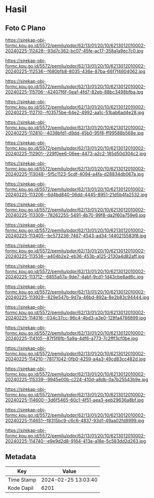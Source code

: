 # Hasil

## Foto C Plano

https://sirekap-obj-formc.kpu.go.id/5572/pemilu/pdpr/62/13/01/20/10/6213012010002-20240225-112428--93d7c362-bc07-45fe-ac17-358a1a9ec7c0.jpg

https://sirekap-obj-formc.kpu.go.id/5572/pemilu/pdpr/62/13/01/20/10/6213012010002-20240225-112536--f680bfb8-8035-436e-87ba-66f7f4604062.jpg

https://sirekap-obj-formc.kpu.go.id/5572/pemilu/pdpr/62/13/01/20/10/6213012010002-20240225-115706--42407f6f-0eaf-4fd7-82eb-88bc3498bfba.jpg

https://sirekap-obj-formc.kpu.go.id/5572/pemilu/pdpr/62/13/01/20/10/6213012010002-20240225-112710--f03575be-64e2-4992-aa1c-51bab6ad4e28.jpg

https://sirekap-obj-formc.kpu.go.id/5572/pemilu/pdpr/62/13/01/20/10/6213012010002-20240225-112810--4038bfd1-d9dd-45b0-95f8-ff99588b568e.jpg

https://sirekap-obj-formc.kpu.go.id/5572/pemilu/pdpr/62/13/01/20/10/6213012010002-20240225-112901--229f0ee6-06ee-4473-a2c2-185d50d304c2.jpg

https://sirekap-obj-formc.kpu.go.id/5572/pemilu/pdpr/62/13/01/20/10/6213012010002-20240225-113048--5f5c1123-5cdf-4094-a4fa-d28834db067a.jpg

https://sirekap-obj-formc.kpu.go.id/5572/pemilu/pdpr/62/13/01/20/10/6213012010002-20240225-113206--6d4bd840-06dd-4445-8951-21d5b4fa2532.jpg

https://sirekap-obj-formc.kpu.go.id/5572/pemilu/pdpr/62/13/01/20/10/6213012010002-20240225-113309--78262255-5491-4b70-99f8-da2f60a759e6.jpg

https://sirekap-obj-formc.kpu.go.id/5572/pemilu/pdpr/62/13/01/20/10/6213012010002-20240225-113405--bc573236-7467-4543-ad34-1440215583f8.jpg

https://sirekap-obj-formc.kpu.go.id/5572/pemilu/pdpr/62/13/01/20/10/6213012010002-20240225-113536--a404b2e2-eb36-453b-a125-2130a4d82aff.jpg

https://sirekap-obj-formc.kpu.go.id/5572/pemilu/pdpr/62/13/01/20/10/6213012010002-20240225-113712--6855a57a-9de7-4abf-9cd1-1d43cbe6ad6c.jpg

https://sirekap-obj-formc.kpu.go.id/5572/pemilu/pdpr/62/13/01/20/10/6213012010002-20240225-113929--829e547b-9d7a-46bd-892a-8e2b83c94444.jpg

https://sirekap-obj-formc.kpu.go.id/5572/pemilu/pdpr/62/13/01/20/10/6213012010002-20240225-114016--034c37cc-96c4-4bd3-a3e0-128fa4766899.jpg

https://sirekap-obj-formc.kpu.go.id/5572/pemilu/pdpr/62/13/01/20/10/6213012010002-20240225-114105--87f5f6fb-5a9a-4df6-a773-7c2fff3cf0be.jpg

https://sirekap-obj-formc.kpu.go.id/5572/pemilu/pdpr/62/13/01/20/10/6213012010002-20240225-114210--78171042-0fb0-4259-a4a3-49cd83cc482d.jpg

https://sirekap-obj-formc.kpu.go.id/5572/pemilu/pdpr/62/13/01/20/10/6213012010002-20240225-115339--9945e00b-c224-410d-a8db-0a7b25543b9e.jpg

https://sirekap-obj-formc.kpu.go.id/5572/pemilu/pdpr/62/13/01/20/10/6213012010002-20240225-114600--3d6f5465-60c1-4f51-aea3-eeb29636a8bf.jpg

https://sirekap-obj-formc.kpu.go.id/5572/pemilu/pdpr/62/13/01/20/10/6213012010002-20240225-114651--f8315bc9-c6c6-4837-93d1-49aa02fd8999.jpg

https://sirekap-obj-formc.kpu.go.id/5572/pemilu/pdpr/62/13/01/20/10/6213012010002-20240225-114740--e9e9d2d8-9164-413e-a18e-5c583dd2d263.jpg


## Metadata

| Key        | Value               |
| ---------- | ------------------- |
| Time Stamp | 2024-02-25 13:03:40 |
| Kode Dapil | 6201                |



